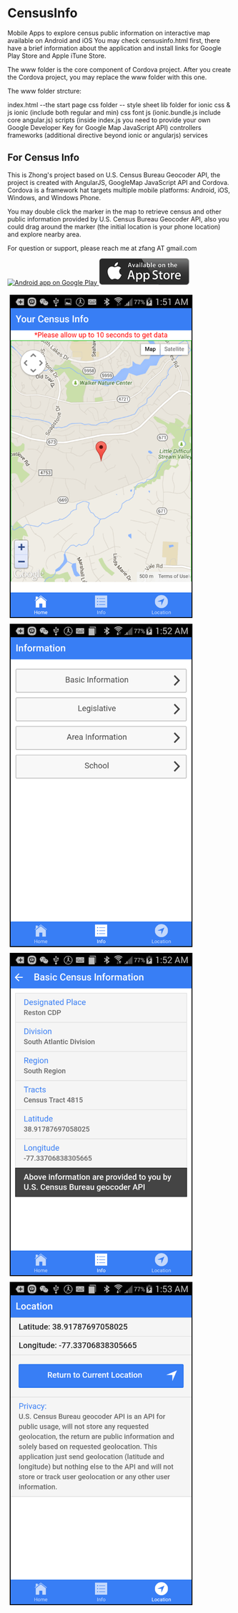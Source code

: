 # CensusInfo
Mobile Apps to explore census public information on interactive map available on Android and iOS
You may check censusinfo.html first, there have a brief information about the application and install links for Google Play Store and Apple iTune Store.

The www folder is the core component of Cordova project. After you create the Cordova project, you may replace the www folder with this one.

The www folder strcture:

  index.html --the start page
  css folder -- style sheet
  lib folder for ionic css & js
      ionic   (include both regular and min)
          css
          font
          js    (ionic.bundle.js include core angular.js)
  scripts (inside index.js you need to provide your own Google Developer Key for Google Map JavaScript API)
    controllers
    frameworks (additional directive beyond ionic or angularjs)
    services


<h2>For Census Info</h2>
<p>This is Zhong's project based on U.S. Census Bureau Geocoder API, the project is created with AngularJS, GoogleMap JavaScript API and Cordova. Cordova is a framework hat targets multiple mobile platforms: Android, iOS, Windows, and Windows Phone. </p>

<p>You may double click the marker in the map to retrieve census and other public information provided by U.S. Census Bureau Geocoder API, also you could drag around the marker (the initial location is your phone location) and explore nearby area.</p>

<p>For question or support, please reach me at zfang AT gmail.com</p>
<p style="font:bold"><a href="https://play.google.com/store/apps/details?id=io.cordova.myapp0fe10991fb784f82a1de694ddadddd5c">
  <img alt="Android app on Google Play"
       src="https://developer.android.com/images/brand/en_app_rgb_wo_60.png" />
</a><a href="https://itunes.apple.com/us/app/your-census-infos/id1013770217?mt=8"><img alt="iOS app on iTune Store" height="60" width="202" src="images/applestorelogo.png" /></a></p>
<img alt="Screen Shot 1" style="border:2px solid black; margin:5px" height="720px" width="405px" src="images/census_1.png"><img alt="Screen Shot 2" style="border:2px solid black; margin:5px" height="720px" width="405px" src="images/census_2.png">
<img alt="Screen Shot 3" style="border:2px solid black; margin:5px" height="720px" width="405px" src="images/census_3.png"><img alt="Screen Shot 4" style="border:2px solid black; margin:5px" height="720px" width="405px" src="images/census_4.png">
